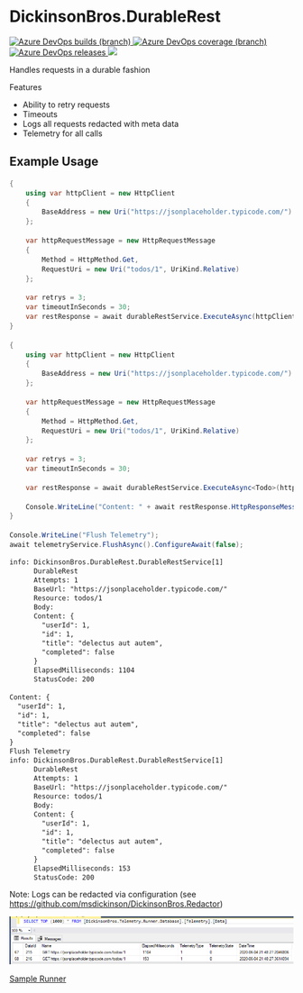 # DickinsonBros.DurableRest
<a href="https://dev.azure.com/marksamdickinson/dickinsonbros/_build/latest?definitionId=33&amp;branchName=master"> <img alt="Azure DevOps builds (branch)" src="https://img.shields.io/azure-devops/build/marksamdickinson/DickinsonBros/33/master"> </a> <a href="https://dev.azure.com/marksamdickinson/dickinsonbros/_build/latest?definitionId=33&amp;branchName=master"> <img alt="Azure DevOps coverage (branch)" src="https://img.shields.io/azure-devops/coverage/marksamdickinson/dickinsonbros/33/master"> </a><a href="https://dev.azure.com/marksamdickinson/DickinsonBros/_release?_a=releases&view=mine&definitionId=16"> <img alt="Azure DevOps releases" src="https://img.shields.io/azure-devops/release/marksamdickinson/b5a46403-83bb-4d18-987f-81b0483ef43e/16/17"> </a><a href="https://www.nuget.org/packages/DickinsonBros.DurableRest/"><img src="https://img.shields.io/nuget/v/DickinsonBros.DurableRest"></a>

Handles requests in a durable fashion

Features

* Ability to retry requests
* Timeouts
* Logs all requests redacted with meta data
* Telemetry for all calls

<h2>Example Usage</h2>

```C#
{
    using var httpClient = new HttpClient
    {
        BaseAddress = new Uri("https://jsonplaceholder.typicode.com/")
    };

    var httpRequestMessage = new HttpRequestMessage
    {
        Method = HttpMethod.Get,
        RequestUri = new Uri("todos/1", UriKind.Relative)
    };

    var retrys = 3;
    var timeoutInSeconds = 30;
    var restResponse = await durableRestService.ExecuteAsync(httpClient, httpRequestMessage, retrys, timeoutInSeconds).ConfigureAwait(false);
}

{
    using var httpClient = new HttpClient
    {
        BaseAddress = new Uri("https://jsonplaceholder.typicode.com/")
    };

    var httpRequestMessage = new HttpRequestMessage
    {
        Method = HttpMethod.Get,
        RequestUri = new Uri("todos/1", UriKind.Relative)
    };

    var retrys = 3;
    var timeoutInSeconds = 30;

    var restResponse = await durableRestService.ExecuteAsync<Todo>(httpClient, httpRequestMessage, retrys, timeoutInSeconds).ConfigureAwait(false);

    Console.WriteLine("Content: " + await restResponse.HttpResponseMessage.Content.ReadAsStringAsync().ConfigureAwait(false));
}

Console.WriteLine("Flush Telemetry");
await telemetryService.FlushAsync().ConfigureAwait(false);
```
    info: DickinsonBros.DurableRest.DurableRestService[1]
          DurableRest
          Attempts: 1
          BaseUrl: "https://jsonplaceholder.typicode.com/"
          Resource: todos/1
          Body:
          Content: {
            "userId": 1,
            "id": 1,
            "title": "delectus aut autem",
            "completed": false
          }
          ElapsedMilliseconds: 1104
          StatusCode: 200

    Content: {
      "userId": 1,
      "id": 1,
      "title": "delectus aut autem",
      "completed": false
    }
    Flush Telemetry
    info: DickinsonBros.DurableRest.DurableRestService[1]
          DurableRest
          Attempts: 1
          BaseUrl: "https://jsonplaceholder.typicode.com/"
          Resource: todos/1
          Body:
          Content: {
            "userId": 1,
            "id": 1,
            "title": "delectus aut autem",
            "completed": false
          }
          ElapsedMilliseconds: 153
          StatusCode: 200
      
Note: Logs can be redacted via configuration (see https://github.com/msdickinson/DickinsonBros.Redactor)

![Alt text](https://raw.githubusercontent.com/msdickinson/DickinsonBros.DurableRest/develop/TelemetryRestSample.PNG)

[Sample Runner](https://github.com/msdickinson/DickinsonBros.DurableRest/tree/master/DickinsonBros.DurableRest.Runner)
